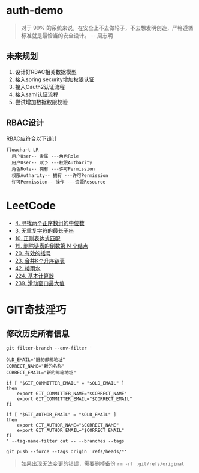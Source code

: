 # auth-demo

> 对于 99% 的系统来说，在安全上不去做轮子，不去想发明创造，严格遵循标准就是最恰当的安全设计。  -- 周志明

## 未来规划

1. 设计好RBAC相关数据模型
2. 接入spring security增加权限认证
3. 接入Oauth2认证流程
4. 接入saml认证流程
5. 尝试增加数据权限校验

## RBAC设计

RBAC应符合以下设计

```mermaid
flowchart LR
  用户User-- 隶属 ---角色Role
  用户User-- 赋予 ---权限Autharity
  角色Role-- 拥有 ---许可Permission
  权限Autharity-- 拥有 ---许可Permission
  许可Permission-- 操作 ---资源Resource
```

# LeetCode

- [4. 寻找两个正序数组的中位数](https://leetcode-cn.com/problems/median-of-two-sorted-arrays/)
- [3. 无重复字符的最长子串](https://leetcode-cn.com/problems/longest-substring-without-repeating-characters/) 
- [10. 正则表达式匹配](https://leetcode-cn.com/problems/regular-expression-matching/)
- [19. 删除链表的倒数第 N 个结点](https://leetcode-cn.com/problems/merge-k-sorted-lists/)
- [20. 有效的括号](https://leetcode-cn.com/problems/valid-parentheses/)
- [23. 合并K个升序链表](https://leetcode-cn.com/problems/merge-k-sorted-lists/)
- [42. 接雨水](https://leetcode-cn.com/problems/trapping-rain-water/)
- [224. 基本计算器](https://leetcode-cn.com/problems/basic-calculator/)
- [239. 滑动窗口最大值]( https://leetcode-cn.com/problems/sliding-window-maximum/)

# GIT奇技淫巧

## 修改历史所有信息

```git
git filter-branch --env-filter '

OLD_EMAIL="旧的邮箱地址"
CORRECT_NAME="新的名称"
CORRECT_EMAIL="新的邮箱地址"

if [ "$GIT_COMMITTER_EMAIL" = "$OLD_EMAIL" ]
then
    export GIT_COMMITTER_NAME="$CORRECT_NAME"
    export GIT_COMMITTER_EMAIL="$CORRECT_EMAIL"
fi

if [ "$GIT_AUTHOR_EMAIL" = "$OLD_EMAIL" ]
then
    export GIT_AUTHOR_NAME="$CORRECT_NAME"
    export GIT_AUTHOR_EMAIL="$CORRECT_EMAIL"
fi
' --tag-name-filter cat -- --branches --tags
```

```git
git push --force --tags origin 'refs/heads/*'
```

> 如果出现无法变更的错误，需要删掉备份 `rm -rf .git/refs/original`
